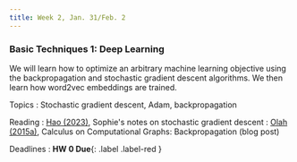```yaml
---
title: Week 2, Jan. 31/Feb. 2
---
```


### Basic Techniques 1: Deep Learning

We will learn how to optimize an arbitrary machine learning objective using the backpropagation and stochastic gradient
descent algorithms. We then learn how word2vec embeddings are trained.

Topics
: Stochastic gradient descent, Adam, backpropagation

Reading
: [Hao (2023)](https://drive.google.com/file/d/1QWyIneavtxtIOvSwKuN4he0AgCCtn5Wm/view?usp=share_link), Sophie's notes on
stochastic gradient descent
: [Olah (2015a)](https://colah.github.io/posts/2015-08-Backprop/), Calculus on Computational Graphs: Backpropagation
(blog post)

Deadlines
: **HW 0 Due**{: .label .label-red }